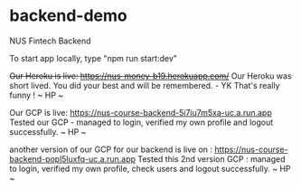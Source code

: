 # backend-demo

NUS Fintech Backend

To start app locally, type "npm run start:dev"

~~Our Heroku is live: https://nus-money-b19.herokuapp.com/~~
Our Heroku was short lived. You did your best and will be remembered. - YK
That's really funny ! ~ HP ~

Our GCP is live: https://nus-course-backend-5i7iu7m5xa-uc.a.run.app
Tested our GCP - managed to login, verified my own profile and logout successfully. ~ HP ~

another version of our GCP for our backend is live on :
https://nus-course-backend-popl5luxfq-uc.a.run.app
Tested this 2nd version GCP : managed to login, verified my own profile, check users and logout successfully. ~ HP ~

